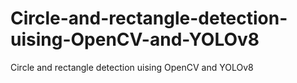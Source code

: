 # Circle-and-rectangle-detection-uising-OpenCV-and-YOLOv8
Circle and rectangle detection uising OpenCV and YOLOv8
